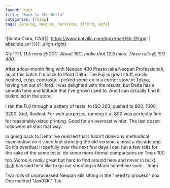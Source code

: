 ```yaml
---
layout: post
title: "Back to the Delta"
categories: [fStop]
tags: [Analog, Neopan, Darkroom, Ilford, Agfa]
---
```



![Santa Clara, CA]({{ 'https://www.botzilla.com/bpix/mar03h-29.jpg' | absolute_url }}){: .align-right}

<i>Xtol 1::1, 11.5 mins @ 20C. About 18C, make that 12.5 mins. Three rolls @ ISO 400.</i>

After a four-month fling with Neopan 400 Presto (aka Neopan Professional), as of this batch I'm back to Ilford Delta. The Fuji is great stuff, easily pushed, crisp, contrasty. I picked some up in a corner store in <a href="../photo/T2002/">Tokyo,</a> having run out of Ilford. I was delighted with the results, but Delta has a smooth tone and latitude that I've grown used to. And I can actually find it bulkrolled in the store.

I ran the Fuji through a battery of tests &#151; to ISO 200, pushed to 800, 1600, 3200. Xtol, Rodinal. For web purposes, running it at 800 was perfectly fine &#151; for reasonably-sized printing. Good for an overcast winter. The last dozen rolls were all shot that way.

In going back to Delta I've realized that I hadn't done any methodical examination on it since first shooting the old version, almost a decade ago. So it's overdue! Hopefully over the next few days I can run a few rolls for the sake of the same tests &#151; do some more-formal comparisons on Tmax 100 too (Acros is <i>really</i> great but hard to find around here and <i>never</i> in bulk). <a href="http://www.contaximages.com/user.php?id=2">Rich</a> has said he'd like to go out shooting in Marin sometime soon... hmm

Two rolls of unprocessed Neopan still sitting in the "need to process" box. One marked "Jan03K." Tsk.
